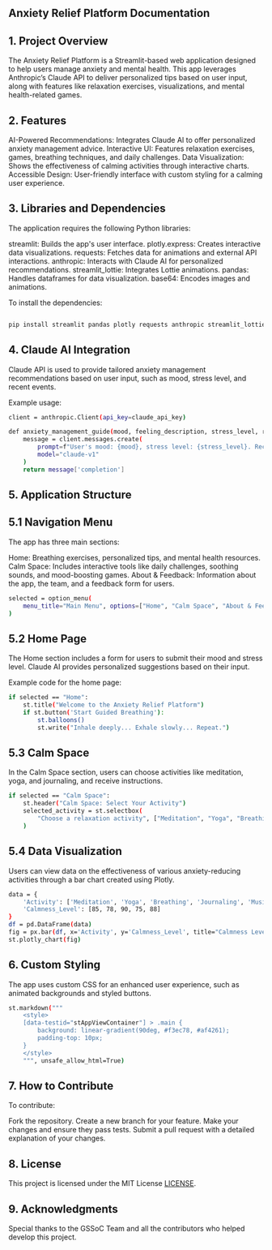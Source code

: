 ##                                                                                      Anxiety Relief Platform Documentation

## 1. Project Overview
The Anxiety Relief Platform is a Streamlit-based web application designed to help users manage anxiety and mental health. This app leverages Anthropic’s Claude API to deliver personalized tips based on user input, along with features like relaxation exercises, visualizations, and mental health-related games.



## 2. Features

AI-Powered Recommendations: Integrates Claude AI to offer personalized anxiety management advice.
Interactive UI: Features relaxation exercises, games, breathing techniques, and daily challenges.
Data Visualization: Shows the effectiveness of calming activities through interactive charts.
Accessible Design: User-friendly interface with custom styling for a calming user experience.



## 3. Libraries and Dependencies

The application requires the following Python libraries:

streamlit: Builds the app's user interface.
plotly.express: Creates interactive data visualizations.
requests: Fetches data for animations and external API interactions.
anthropic: Interacts with Claude AI for personalized recommendations.
streamlit_lottie: Integrates Lottie animations.
pandas: Handles dataframes for data visualization.
base64: Encodes images and animations.

To install the dependencies:

```bash

pip install streamlit pandas plotly requests anthropic streamlit_lottie
```

## 4. Claude AI Integration

Claude API is used to provide tailored anxiety management recommendations based on user input, such as mood, stress level, and recent events.

Example usage:

```bash
client = anthropic.Client(api_key=claude_api_key)

def anxiety_management_guide(mood, feeling_description, stress_level, recent_events):
    message = client.messages.create(
        prompt=f"User's mood: {mood}, stress level: {stress_level}. Recent events: {recent_events}",
        model="claude-v1"
    )
    return message['completion']
```

## 5. Application Structure

## 5.1 Navigation Menu
The app has three main sections:

Home: Breathing exercises, personalized tips, and mental health resources.
Calm Space: Includes interactive tools like daily challenges, soothing sounds, and mood-boosting games.
About & Feedback: Information about the app, the team, and a feedback form for users.
```bash
selected = option_menu(
    menu_title="Main Menu", options=["Home", "Calm Space", "About & Feedback"]
)
```

## 5.2 Home Page
The Home section includes a form for users to submit their mood and stress level. Claude AI provides personalized suggestions based on their input.

Example code for the home page:

```bash
if selected == "Home":
    st.title("Welcome to the Anxiety Relief Platform")
    if st.button('Start Guided Breathing'):
        st.balloons()
        st.write("Inhale deeply... Exhale slowly... Repeat.")
```
        
## 5.3 Calm Space
In the Calm Space section, users can choose activities like meditation, yoga, and journaling, and receive instructions.

```bash
if selected == "Calm Space":
    st.header("Calm Space: Select Your Activity")
    selected_activity = st.selectbox(
        "Choose a relaxation activity", ["Meditation", "Yoga", "Breathing"]
    )
```
    
## 5.4 Data Visualization
Users can view data on the effectiveness of various anxiety-reducing activities through a bar chart created using Plotly.

```bash
data = {
    'Activity': ['Meditation', 'Yoga', 'Breathing', 'Journaling', 'Music'],
    'Calmness_Level': [85, 78, 90, 75, 88]
}
df = pd.DataFrame(data)
fig = px.bar(df, x='Activity', y='Calmness_Level', title="Calmness Levels by Activity")
st.plotly_chart(fig)
```

## 6. Custom Styling

The app uses custom CSS for an enhanced user experience, such as animated backgrounds and styled buttons.

```bash
st.markdown("""
    <style>
    [data-testid="stAppViewContainer"] > .main {
        background: linear-gradient(90deg, #f3ec78, #af4261);
        padding-top: 10px;
    }
    </style>
    """, unsafe_allow_html=True)
```
    
## 7. How to Contribute

To contribute:

Fork the repository.
Create a new branch for your feature.
Make your changes and ensure they pass tests.
Submit a pull request with a detailed explanation of your changes.

## 8. License

This project is licensed under the MIT License [LICENSE](LICENSE.MD).

## 9. Acknowledgments

Special thanks to the GSSoC Team and all the contributors who helped develop this project.
